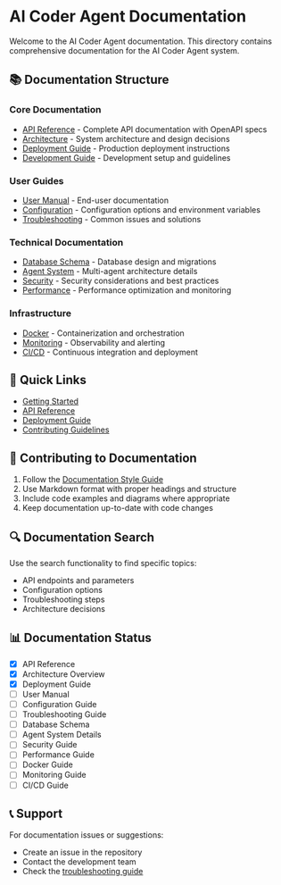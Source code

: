 # AI Coder Agent Documentation

Welcome to the AI Coder Agent documentation. This directory contains comprehensive documentation for the AI Coder Agent system.

## 📚 Documentation Structure

### Core Documentation
- [API Reference](api.md) - Complete API documentation with OpenAPI specs
- [Architecture](architecture.md) - System architecture and design decisions
- [Deployment Guide](deployment.md) - Production deployment instructions
- [Development Guide](development.md) - Development setup and guidelines

### User Guides
- [User Manual](user-manual.md) - End-user documentation
- [Configuration](configuration.md) - Configuration options and environment variables
- [Troubleshooting](troubleshooting.md) - Common issues and solutions

### Technical Documentation
- [Database Schema](database-schema.md) - Database design and migrations
- [Agent System](agent-system.md) - Multi-agent architecture details
- [Security](security.md) - Security considerations and best practices
- [Performance](performance.md) - Performance optimization and monitoring

### Infrastructure
- [Docker](docker.md) - Containerization and orchestration
- [Monitoring](monitoring.md) - Observability and alerting
- [CI/CD](ci-cd.md) - Continuous integration and deployment

## 🚀 Quick Links

- [Getting Started](../README.md#quick-start)
- [API Reference](api.md)
- [Deployment Guide](deployment.md)
- [Contributing Guidelines](../CONTRIBUTING.md)

## 📝 Contributing to Documentation

1. Follow the [Documentation Style Guide](style-guide.md)
2. Use Markdown format with proper headings and structure
3. Include code examples and diagrams where appropriate
4. Keep documentation up-to-date with code changes

## 🔍 Documentation Search

Use the search functionality to find specific topics:
- API endpoints and parameters
- Configuration options
- Troubleshooting steps
- Architecture decisions

## 📊 Documentation Status

- [x] API Reference
- [x] Architecture Overview
- [x] Deployment Guide
- [ ] User Manual
- [ ] Configuration Guide
- [ ] Troubleshooting Guide
- [ ] Database Schema
- [ ] Agent System Details
- [ ] Security Guide
- [ ] Performance Guide
- [ ] Docker Guide
- [ ] Monitoring Guide
- [ ] CI/CD Guide

## 📞 Support

For documentation issues or suggestions:
- Create an issue in the repository
- Contact the development team
- Check the [troubleshooting guide](troubleshooting.md)
